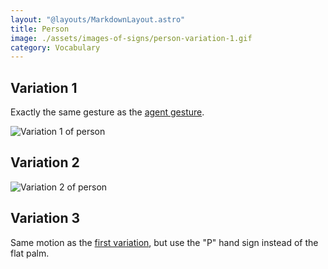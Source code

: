 ```yaml
---
layout: "@layouts/MarkdownLayout.astro"
title: Person
image: ./assets/images-of-signs/person-variation-1.gif
category: Vocabulary
---
```


## Variation 1

Exactly the same gesture as the
[agent gesture](../resources/definitions#agent-gesture).

![Variation 1 of person](@signs/person-variation-1.gif)

## Variation 2

![Variation 2 of person](@signs/person-variation-2.gif)

## Variation 3

Same motion as the [first variation](#variation-1),
but use the "P" hand sign instead of the flat palm.
